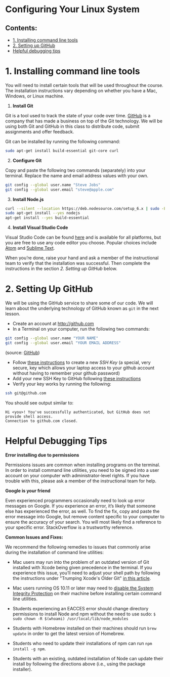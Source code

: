 # Configuring Your Linux System
## Contents:
- <a href="#tools">1. Installing command line tools</a>
- <a href="#github">2. Setting up GitHub</a>
- <a href="#tips">Helpful debugging tips</a>

<a name="tools"></a>
# 1. Installing command line tools

You will need to install certain tools that will be used throughout the course. The installation instructions vary depending on whether you have a Mac, Windows, or Linux machine.

1. __Install Git__

  Git is a tool used to track the state of your code over time. [GitHub](https://github.com) is a company that has made a business on top of the Git technology. We will be using both Git and GitHub in this class to distribute code, submit assignments and offer feedback.

  Git can be installed by running the following command:

  ```bash
  sudo apt-get install build-essential git-core curl
  ```

2. __Configure Git__

  Copy and paste the following two commands (separately) into your terminal. Replace the name and email address values with your own.

  ```bash
  git config --global user.name "Steve Jobs"
  git config --global user.email "steve@apple.com"
  ```

3. __Install Node.js__

  ```bash
  curl --silent --location https://deb.nodesource.com/setup_6.x | sudo -E bash -
  sudo apt-get install --yes nodejs
  apt-get install --yes build-essential
  ```

4. __Install Visual Studio Code__

  Visual Studio Code can be found [here](http://code.visualstudio.com) and is available for all platforms, but you are free to use any code editor you choose. Popular choices include [Atom](http://atom.io) and [Sublime Text](https://sublimetext.com/3).

  When you’re done, raise your hand and ask a member of the instructional team to verify that the installation was successful.
  Then complete the instructions in the section *2. Setting up GitHub* below.

<a name="github"></a>
# 2. Setting Up GitHub

We will be using the GitHub service to share some of our code. We will learn
about the underlying technology of GitHub known as `git` in the next lesson.

- Create an account at http://github.com
- In a Terminal on your computer, run the following two commands:

```bash
git config --global user.name "YOUR NAME"
git config --global user.email "YOUR EMAIL ADDRESS"
```

  (source: [GitHub](https://help.github.com/articles/set-up-git/))

- Follow [these
  instructions](https://help.github.com/articles/generating-a-new-ssh-key-and-adding-it-to-the-ssh-agent/)
  to create a new _SSH Key_ (a special, very secure, key which allows your
  laptop access to your github account without having to remember your github
  password)
- Add your new SSH Key to GitHub following [these
  instructions](https://help.github.com/articles/adding-a-new-ssh-key-to-your-github-account/)
- Verify your key works by running the following:

```bash
ssh git@github.com
```

  You should see output similar to:

  ```
  Hi <you>! You've successfully authenticated, but GitHub does not provide shell access.
  Connection to github.com closed.
  ```


<a name="tips"></a>
# Helpful Debugging Tips

__Error installing due to permissions__

Permissions issues are common when installing programs on the terminal. In order to install command line utilities, you need to be signed into a user account on your computer with administrator-level rights. If you have trouble with this, please ask a member of the instructional team for help.

__Google is your friend__

Even experienced programmers occasionally need to look up error messages on Google. If you experience an error, it’s likely that someone else has experienced the error, as well. To find the fix, copy and paste the error message into Google, but remove content specific to your computer to ensure the accuracy of your search. You will most likely find a reference to your specific error. StackOverflow is a trustworthy reference.


__Common Issues and Fixes:__

We recommend the following remedies to issues that commonly arise during the installation of command line utilities:

* Mac users may run into the problem of an outdated version of Git installed with Xcode being given precedence in the terminal. If you experience this issue, you’ll need to adjust your shell path by following the instructions under "Trumping Xcode's Older Git" [in this article](http://coolestguidesontheplanet.com/install-update-latest-version-git-mac-osx-10-9-mavericks/).

* Mac users running OS 10.11 or later may need to [disable the System Integrity Protection](http://osxdaily.com/2015/10/05/disable-rootless-system-integrity-protection-mac-os-x/) on their machine before installing certain command line utilities.

* Students experiencing an EACCES error should change directory permissions to install Node and npm without the need to use sudo:
`$ sudo chown -R $(whoami) /usr/local/lib/node_modules`

* Students with Homebrew installed on their machines should run `brew update` in order to get the latest version of Homebrew.

* Students who need to update their installations of npm can run `npm install -g npm`.

* Students with an existing, outdated installation of Node can update their install by following the directions above (i.e., using the package installer).
